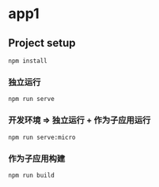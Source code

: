 # app1

## Project setup
```
npm install
```

### 独立运行
```
npm run serve
```

### 开发环境 => 独立运行 + 作为子应用运行
```
npm run serve:micro
```

### 作为子应用构建
```
npm run build
```
